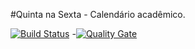 #Quinta na Sexta - Calendário acadêmico.

[![Build Status](https://travis-ci.org/kaiqueorange/QuintaNaSexta.svg?branch=master)](https://travis-ci.org/kaiqueorange/QuintaNaSexta)
-[![Quality Gate](https://sonarqube.com/api/badges/gate?key=br.com.ufg%3Aquinta-calendario-sexta)](https://sonarqube.com/dashboard/index?id=br.com.ufg%3Aquinta-calendario-sexta)
